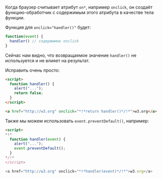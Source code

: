 Когда браузер считывает атрибут `on*`, например `onclick`, он создаёт функцию-обработчик с содержимым этого атрибута в качестве тела функции.

Функция для `onclick="handler()"` будет:

```js
function(event) {
  handler() // содержимое onclick
}
```

Сейчас нам видно, что возвращаемое значение `handler()` не используется и не влияет на результат.

Исправить очень просто:

```html run
<script>
  function handler() {
    alert("...");
    return false;
  }
</script>

<a href="http://w3.org" onclick="*!*return handler()*/!*">w3.org</a>
```

Также мы можем использовать `event.preventDefault()`, например:

```html run
<script>
*!*
  function handler(event) {
    alert("...");
    event.preventDefault();
  }
*/!*
</script>

<a href="http://w3.org" onclick="*!*handler(event)*/!*">w3.org</a>
```
